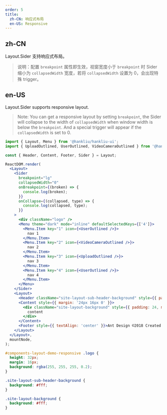 ```yaml
---
order: 5
title:
  zh-CN: 响应式布局
  en-US: Responsive
---
```


## zh-CN

Layout.Sider 支持响应式布局。

> 说明：配置 `breakpoint` 属性即生效，视窗宽度小于 `breakpoint` 时 Sider 缩小为 `collapsedWidth` 宽度，若将 `collapsedWidth` 设置为 0，会出现特殊 trigger。

## en-US

Layout.Sider supports responsive layout.

> Note: You can get a responsive layout by setting `breakpoint`, the Sider will collapse to the width of `collapsedWidth` when window width is below the `breakpoint`. And a special trigger will appear if the `collapsedWidth` is set to 0.

```jsx
import { Layout, Menu } from '@hankliu/hankliu-ui';
import { UploadOutlined, UserOutlined, VideoCameraOutlined } from '@hankliu/icons';

const { Header, Content, Footer, Sider } = Layout;

ReactDOM.render(
  <Layout>
    <Sider
      breakpoint="lg"
      collapsedWidth="0"
      onBreakpoint={(broken) => {
        console.log(broken);
      }}
      onCollapse={(collapsed, type) => {
        console.log(collapsed, type);
      }}
    >
      <div className="logo" />
      <Menu theme="dark" mode="inline" defaultSelectedKeys={['4']}>
        <Menu.Item key="1" icon={<UserOutlined />}>
          nav 1
        </Menu.Item>
        <Menu.Item key="2" icon={<VideoCameraOutlined />}>
          nav 2
        </Menu.Item>
        <Menu.Item key="3" icon={<UploadOutlined />}>
          nav 3
        </Menu.Item>
        <Menu.Item key="4" icon={<UserOutlined />}>
          nav 4
        </Menu.Item>
      </Menu>
    </Sider>
    <Layout>
      <Header className="site-layout-sub-header-background" style={{ padding: 0 }} />
      <Content style={{ margin: '24px 16px 0' }}>
        <div className="site-layout-background" style={{ padding: 24, minHeight: 360 }}>
          content
        </div>
      </Content>
      <Footer style={{ textAlign: 'center' }}>Ant Design ©2018 Created by Ant UED</Footer>
    </Layout>
  </Layout>,
  mountNode,
);
```

```css
#components-layout-demo-responsive .logo {
  height: 32px;
  margin: 16px;
  background: rgba(255, 255, 255, 0.2);
}

.site-layout-sub-header-background {
  background: #fff;
}

.site-layout-background {
  background: #fff;
}
```

<style>
  [data-theme="dark"] .site-layout-sub-header-background {
    background: #141414;
  }
</style>
